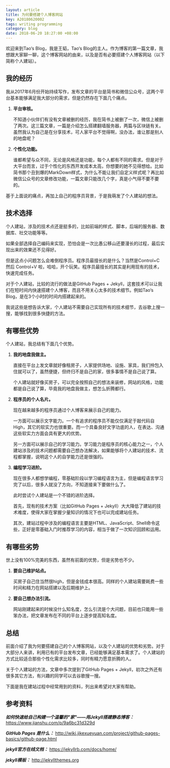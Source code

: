 ```yaml
---
layout: article
title: 为何要搭建个人博客网站
key: A20180620002
tags: writing programming
category: blog
date: 2018-06-20 18:27:00 +08:00
---
```


欢迎来到Tao‘s Blog，我是王韬，Tao‘s Blog的主人。作为博客的第一篇文章，我想跟大家聊一聊，这个博客网站的由来，以及是否有必要搭建个人博客网站（以下简称个人建站）。

<!--more-->

## 我的经历

我从2017年6月份开始持续写作，发布文章的平台是简书和微信公众号，这两个平台基本能够满足我大部分的需求，但是仍然存在下面几个痛点。

1. **平台审核。**

   不知道小伙伴们有没有文章被删的经历，我在简书上被删了一次，微信上被删了两次。这三篇文章，一篇是介绍怎么搭建翻墙服务器，两篇与区块链有关。虽然我认为自己是在分享技术，可人家平台不觉得啊，没办法，谁让那是别人的地盘呢？
   
2. **个性化功能。**

   谁都希望与众不同，无论是风格还是功能，每个人都有不同的需求。但是对于大平台而言，过于个性化的东西开发成本太高，你想要的她不见得想给。比如简书那个丑到爆的MarkDown样式，为什么不能让我们自定义样式呢？再比如微信公众号的文章修改功能，一篇文章只能改几个字，真是小气得不要不要的。

基于上面说的痛点，再加上自己的程序员背景，于是我萌发了个人建站的想法。

## 技术选择

个人建站，涉及的技术点还是挺多的，比如前端的样式、脚本，后端的服务器、数据库、社交功能等等。

如果全部选择自己编码来实现，恐怕会是一次比愚公移山还要漫长的过程，最后实现出来的效果还不见得好。

但是这点小问题怎么会难倒程序员。程序员最擅长的是什么？当然是Control+C 然后 Control+V 啦，哈哈，开个玩笑。程序员最擅长的其实是利用现有的技术，快速完成任务。

对于个人建站，比较的流行的做法是GitHub Pages + Jekyll，这套技术可以让我们在短时间内快速搭建个人博客，而且不用关心太多的技术细节。例如Tao‘s Blog，是在3个小时的时间内搭建起来的。

我说这些是想告诉大家，个人建站不需要自己实现所有的技术细节，去谷歌上搜一搜，能够找到很多快捷的方法。

## 有哪些优势

个人建站，我总结有下面几个优势。

1. **我的地盘我做主。** 
   
   直接在平台上发文章就好像租房子，人家提供场地、设施、家具，我们拎包入住就可以了，虽然便捷，但终归不是自己的家，很多事情不是自己说了算。
   
   个人建站就好像买房子，可以完全按照自己的想法来装修，网站的风格，功能都是自己说了算，毕竟我的地盘我做主，想怎么折腾都行。
   
2. **程序员的个人名片。** 
   
   现在越来越多的程序员通过个人博客来展示自己的能力。
   
   一方面可以展示文字能力。一个有追求的程序员不能仅仅满足于敲代码自High，其它的软实力也很重要。而一个具备良好文字功底的人，在表达、沟通这些软实力方面会具有更大的优势。
   
   另一方面可以展示自己的学习能力。学习能力是程序员的核心能力之一，个人建站涉及的技术问题都需要自己想办法解决，如果能够将个人建站的技术、流程都掌握，说明这个人的自学能力还是很强的。
   
3. **编程学习进阶。**

   现在很多人都想学编程，零基础阶段以学习编程语言为主，但是编程语言学习完了以后，很多人就没了方向，不知道接来下要做什么了。
   
   此时尝试个人建站是一个不错的进阶选择。
   
   首先，现有的技术方案（比如GitHub Pages + Jekyll）大大降低了建站的技术难度，使得大家在掌握少量知识的情况下也可以完成建站任务。
   
   其次，建站过程中涉及的编程语言主要是HTML、JavaScript、Shell命令这些，正好是零基础入门时推荐学习的内容，相当于做了一次知识回顾和运用。
   
## 有哪些劣势

世上没有100%完美的东西，虽然有前面的优势，但是劣势也不少。

1. **要自己维护站点。** 

   买房子自己住当然很high，但是金钱成本很高。同样的个人建站需要耗费一些时间和精力在网站搭建以及后期维护上。
   
2. **要自己想办法引流。** 

   网站刚建起来的时候没什么知名度，怎么引流是个大问题，目前也只能用一些笨办法，把文章发布在不同的平台上逐步提高知名度。

## 总结

前面介绍了我为何要搭建自己的个人博客网站，以及个人建站的优势和劣势。对于大部分人来讲，利用已有的平台发布文章，已经能够满足基本需求了。个人建站的方式比较适合那些个性化需求比较多，同时有精力愿意折腾的人。

关于个人建站的方法，文章中多次提到了GitHub Pages + Jekyll，初次之外还有很多其它方法，有兴趣的同学可以去谷歌搜一搜。

下面是我在建站过程中经常用到的资料，列出来希望对大家有帮助。

## 参考资料
***如何快速给自己构建一个温馨的\"家\"——用Jekyll搭建静态博客：***
https://www.jianshu.com/p/9a6bc31d329d

***GitHub Pages 是什么：***
http://wiki.jikexueyuan.com/project/github-pages-basics/github-page.html

***jekyll官方在线文档：***
https://jekyllrb.com/docs/home/

***jekyll模板：***
http://jekyllthemes.org









